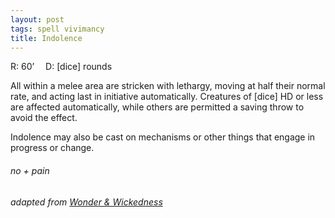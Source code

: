 ```yaml
---
layout: post
tags: spell vivimancy
title: Indolence
---
```

R: 60’ 		D: [dice] rounds

All within a melee area are stricken with lethargy, moving at half their normal rate, and acting last in initiative automatically. Creatures of [dice] HD or less are affected automatically, while others are permitted a saving throw to avoid the effect. 

Indolence may also be cast on mechanisms or other things that engage in progress or change.

###### no + pain
###### adapted from [Wonder & Wickedness](https://www.drivethrurpg.com/product/145647/Wonder--Wickedness)
